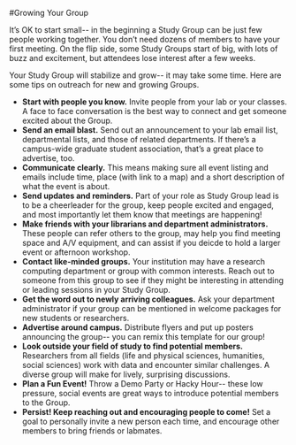 #Growing Your Group

It’s OK to start small-- in the beginning a Study Group can be just few people working together. You don’t need dozens of members to have your first meeting. On the flip side, some Study Groups start of big, with lots of buzz and excitement, but attendees lose interest after a few weeks.

Your Study Group will stabilize and grow-- it may take some time. Here are some tips on outreach for new and growing Groups.

* **Start with people you know.** Invite people from your lab or your classes. A face to face conversation is the best way to connect and get someone excited about the Group.
* **Send an email blast.**  Send out an announcement to your lab email list, departmental lists, and those of related departments. If there’s a campus-wide graduate student association, that’s a great place to advertise, too. 
* **Communicate clearly.** This means making sure all event listing and emails include time, place (with link to a map) and a short description of what the event is about.
* **Send updates and reminders.** Part of your role as Study Group lead is to be a cheerleader for the group, keep people excited and engaged, and most importantly let them know that meetings are happening!   
* **Make friends with your librarians and department administrators.** These people can refer others to the group, may help you find meeting space and A/V equipment, and can assist if you deicde to hold a larger event or afternoon workshop.
* **Contact like-minded groups.** Your institution may have a research computing department or group with common interests. Reach out to someone from this group to see if they might be interesting in attending or leading sessions in your Study Group. 
* **Get the word out to newly arriving colleagues.** Ask your department administrator if your group can be mentioned in welcome packages for new students or researchers. 
* **Advertise around campus.** Distribute flyers and put up posters announcing the group-- you can remix this template for our group!
* **Look outside your field of study to find potential members.** Researchers from all fields (life and physical sciences, humanities, social sciences) work with data and encounter similar challenges. A diverse group will make for lively, surprising discussions.
* **Plan a Fun Event!** Throw a Demo Party or Hacky Hour-- these low pressure, social events are great ways to introduce potential members to the Group. 
* **Persist! Keep reaching out and encouraging people to come!** Set a goal to personally invite a new person each time, and encourage other members to bring friends or labmates.

